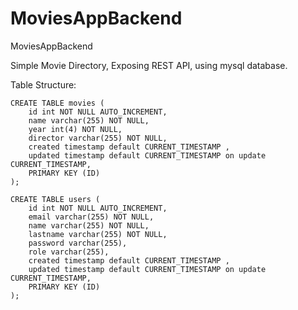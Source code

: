# MoviesAppBackend
MoviesAppBackend

Simple Movie Directory, Exposing REST API, using mysql database.


Table Structure:
```
CREATE TABLE movies (
    id int NOT NULL AUTO_INCREMENT,
    name varchar(255) NOT NULL,
    year int(4) NOT NULL,
    director varchar(255) NOT NULL,
    created timestamp default CURRENT_TIMESTAMP ,
    updated timestamp default CURRENT_TIMESTAMP on update CURRENT_TIMESTAMP,
    PRIMARY KEY (ID)
);
```
```
CREATE TABLE users (
    id int NOT NULL AUTO_INCREMENT,
    email varchar(255) NOT NULL,
    name varchar(255) NOT NULL,
    lastname varchar(255) NOT NULL,
    password varchar(255),
    role varchar(255),
    created timestamp default CURRENT_TIMESTAMP ,
    updated timestamp default CURRENT_TIMESTAMP on update CURRENT_TIMESTAMP,
    PRIMARY KEY (ID)
);
```
